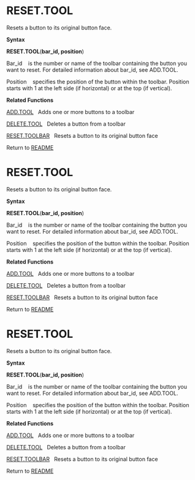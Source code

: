 # RESET.TOOL

Resets a button to its original button face.

**Syntax**

**RESET.TOOL**(**bar\_id, position**)

Bar\_id&nbsp;&nbsp;&nbsp;&nbsp;is the number or name of the toolbar
containing the button you want to reset. For detailed information about
bar\_id, see ADD.TOOL.

Position&nbsp;&nbsp;&nbsp;&nbsp;specifies the position of the button
within the toolbar. Position starts with 1 at the left side (if
horizontal) or at the top (if vertical).

**Related Functions**

[ADD.TOOL](ADD.TOOL.md)&nbsp;&nbsp;&nbsp;Adds one or more buttons to a toolbar

[DELETE.TOOL](DELETE.TOOL.md)&nbsp;&nbsp;&nbsp;Deletes a button from a toolbar

[RESET.TOOLBAR](RESET.TOOLBAR.md)&nbsp;&nbsp;&nbsp;Resets a button to its original button
face



Return to [README](README.md#R)

# RESET.TOOL

Resets a button to its original button face.

**Syntax**

**RESET.TOOL**(**bar\_id, position**)

Bar\_id&nbsp;&nbsp;&nbsp;&nbsp;is the number or name of the toolbar
containing the button you want to reset. For detailed information about
bar\_id, see ADD.TOOL.

Position&nbsp;&nbsp;&nbsp;&nbsp;specifies the position of the button
within the toolbar. Position starts with 1 at the left side (if
horizontal) or at the top (if vertical).

**Related Functions**

[ADD.TOOL](ADD.TOOL.md)&nbsp;&nbsp;&nbsp;Adds one or more buttons to a toolbar

[DELETE.TOOL](DELETE.TOOL.md)&nbsp;&nbsp;&nbsp;Deletes a button from a toolbar

[RESET.TOOLBAR](RESET.TOOLBAR.md)&nbsp;&nbsp;&nbsp;Resets a button to its original button
face



Return to [README](README.md#R)

# RESET.TOOL

Resets a button to its original button face.

**Syntax**

**RESET.TOOL**(**bar\_id, position**)

Bar\_id&nbsp;&nbsp;&nbsp;&nbsp;is the number or name of the toolbar
containing the button you want to reset. For detailed information about
bar\_id, see ADD.TOOL.

Position&nbsp;&nbsp;&nbsp;&nbsp;specifies the position of the button
within the toolbar. Position starts with 1 at the left side (if
horizontal) or at the top (if vertical).

**Related Functions**

[ADD.TOOL](ADD.TOOL.md)&nbsp;&nbsp;&nbsp;Adds one or more buttons to a toolbar

[DELETE.TOOL](DELETE.TOOL.md)&nbsp;&nbsp;&nbsp;Deletes a button from a toolbar

[RESET.TOOLBAR](RESET.TOOLBAR.md)&nbsp;&nbsp;&nbsp;Resets a button to its original button
face



Return to [README](README.md#R)

